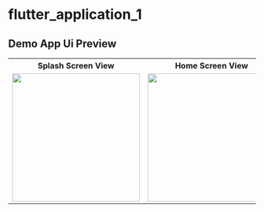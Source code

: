 # flutter_application_1

## Demo App Ui Preview


<table>
  
  
<tr>                    
<th> Splash Screen View</th>
<th> Home Screen View</th> 
</tr>  
  
  
  
<tr>


 <td>
  <img src="https://github.com/yasin9064/flutter_application_1/assets/108936278/5d7ae479-ac2e-41fb-800f-1279d71cf35b" width="260"/>
 </td>

 <td>
  <img src="https://github.com/yasin9064/flutter_application_1/assets/108936278/270fb83f-05ca-4982-aa68-8b7b6d4f69ec" width="260"/>
 </td>


</tr>


</table>





<table>
